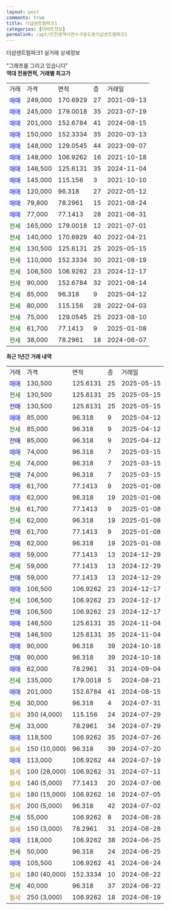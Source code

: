 ```yaml
---
layout: post
comments: true
title: 더샵센트럴파크1
categories: [아파트정보]
permalink: /apt/인천광역시연수구송도동더샵센트럴파크1
---
```


더샵센트럴파크1 실거래 상세정보

<script type="text/javascript">
  google.charts.load('current', {'packages':['line', 'corechart']});
  google.charts.setOnLoadCallback(drawChart);

  function drawChart() {
    var data = new google.visualization.DataTable();
    data.addColumn('date', '거래일');
    data.addColumn('number', "매매");
    data.addColumn('number', "전세");
    data.addColumn('number', "전매");

    data.addRows([[new Date(Date.parse("2025-05-15")), 130500, null, null], [new Date(Date.parse("2025-05-15")), null, 130500, null], [new Date(Date.parse("2025-05-15")), null, null, 130500], [new Date(Date.parse("2025-04-12")), 85000, null, null], [new Date(Date.parse("2025-04-12")), null, 85000, null], [new Date(Date.parse("2025-04-12")), null, null, 85000], [new Date(Date.parse("2025-03-15")), 74000, null, null], [new Date(Date.parse("2025-03-15")), null, 74000, null], [new Date(Date.parse("2025-03-15")), null, null, 74000], [new Date(Date.parse("2025-01-08")), 61700, null, null], [new Date(Date.parse("2025-01-08")), 62000, null, null], [new Date(Date.parse("2025-01-08")), null, 61700, null], [new Date(Date.parse("2025-01-08")), null, 62000, null], [new Date(Date.parse("2025-01-08")), null, null, 61700], [new Date(Date.parse("2025-01-08")), null, null, 62000], [new Date(Date.parse("2024-12-29")), 59000, null, null], [new Date(Date.parse("2024-12-29")), null, 59000, null], [new Date(Date.parse("2024-12-29")), null, null, 59000], [new Date(Date.parse("2024-12-17")), 106500, null, null], [new Date(Date.parse("2024-12-17")), null, 106500, null], [new Date(Date.parse("2024-12-17")), null, null, 106500], [new Date(Date.parse("2024-11-04")), 146500, null, null], [new Date(Date.parse("2024-11-04")), null, null, 146500], [new Date(Date.parse("2024-10-18")), 90000, null, null], [new Date(Date.parse("2024-10-18")), null, null, 90000], [new Date(Date.parse("2024-09-04")), 62000, null, null], [new Date(Date.parse("2024-08-21")), null, 135000, null], [new Date(Date.parse("2024-08-15")), 201000, null, null], [new Date(Date.parse("2024-07-31")), null, 30000, null], [new Date(Date.parse("2024-07-29")), null, null, null], [new Date(Date.parse("2024-07-29")), null, 33000, null], [new Date(Date.parse("2024-07-26")), 118500, null, null], [new Date(Date.parse("2024-07-20")), null, null, null], [new Date(Date.parse("2024-07-19")), 113000, null, null], [new Date(Date.parse("2024-07-11")), null, null, null], [new Date(Date.parse("2024-07-06")), null, null, null], [new Date(Date.parse("2024-07-05")), null, null, null], [new Date(Date.parse("2024-07-02")), null, null, null], [new Date(Date.parse("2024-06-28")), null, 55000, null], [new Date(Date.parse("2024-06-28")), null, null, null], [new Date(Date.parse("2024-06-25")), 118000, null, null], [new Date(Date.parse("2024-06-25")), null, 50000, null], [new Date(Date.parse("2024-06-24")), 105500, null, null], [new Date(Date.parse("2024-06-22")), null, null, null], [new Date(Date.parse("2024-06-22")), null, 40000, null], [new Date(Date.parse("2024-06-19")), null, null, null]]);

    var options = {
      hAxis: {
        format: 'yyyy/MM/dd'
      },    
      lineWidth: 0,
      pointsVisible: true,    
      title: '최근 1년간 유형별 실거래가 분포',
      legend: { position: 'bottom' }
    };

    var formatter = new google.visualization.NumberFormat({pattern:'###,###'} );
    formatter.format(data, 1);
    formatter.format(data, 2);
    
    setTimeout(function() {
        var chart = new google.visualization.LineChart(document.getElementById('columnchart_material'));
        chart.draw(data, (options));
        document.getElementById('loading').style.display = 'none';
    }, 200);
  }
</script>


<div id="loading" style="z-index:20; display: block; margin-left: 0px">"그래프를 그리고 있습니다"</div>
<div id="columnchart_material" style="width: 95%; margin-left: 0px; display: block"></div>
<!-- contents start -->
<b>역대 전용면적, 거래별 최고가</b>
<table class="sortable">
    <tr>
      <td>거래</td>
      <td>가격</td>
      <td>면적</td>
      <td>층</td>
      <td>거래일</td>
    </tr>
        <tr>
          <td><a style="color: blue">매매</a></td>
          <td>249,000</td>
          <td>170.6929</td>
          <td>27</td>
          <td>2021-09-13</td>
        </tr>            <tr>
          <td><a style="color: blue">매매</a></td>
          <td>245,000</td>
          <td>179.0018</td>
          <td>35</td>
          <td>2023-07-19</td>
        </tr>            <tr>
          <td><a style="color: blue">매매</a></td>
          <td>201,000</td>
          <td>152.6784</td>
          <td>41</td>
          <td>2024-08-15</td>
        </tr>            <tr>
          <td><a style="color: blue">매매</a></td>
          <td>150,000</td>
          <td>152.3334</td>
          <td>35</td>
          <td>2020-03-13</td>
        </tr>            <tr>
          <td><a style="color: blue">매매</a></td>
          <td>148,000</td>
          <td>129.0545</td>
          <td>44</td>
          <td>2023-09-07</td>
        </tr>            <tr>
          <td><a style="color: blue">매매</a></td>
          <td>148,000</td>
          <td>106.9262</td>
          <td>16</td>
          <td>2021-10-18</td>
        </tr>            <tr>
          <td><a style="color: blue">매매</a></td>
          <td>146,500</td>
          <td>125.6131</td>
          <td>35</td>
          <td>2024-11-04</td>
        </tr>            <tr>
          <td><a style="color: blue">매매</a></td>
          <td>145,000</td>
          <td>115.156</td>
          <td>3</td>
          <td>2021-10-10</td>
        </tr>            <tr>
          <td><a style="color: blue">매매</a></td>
          <td>120,000</td>
          <td>96.318</td>
          <td>27</td>
          <td>2022-05-12</td>
        </tr>            <tr>
          <td><a style="color: blue">매매</a></td>
          <td>79,800</td>
          <td>78.2961</td>
          <td>15</td>
          <td>2021-08-24</td>
        </tr>            <tr>
          <td><a style="color: blue">매매</a></td>
          <td>77,000</td>
          <td>77.1413</td>
          <td>28</td>
          <td>2021-08-31</td>
        </tr>        
        <tr>
              <td><a style="color: darkgreen">전세</a></td>
              <td>165,000</td>
              <td>179.0018</td>
              <td>12</td>
              <td>2021-07-01</td>
            </tr>            <tr>
              <td><a style="color: darkgreen">전세</a></td>
              <td>140,000</td>
              <td>170.6929</td>
              <td>40</td>
              <td>2022-04-21</td>
            </tr>            <tr>
              <td><a style="color: darkgreen">전세</a></td>
              <td>130,500</td>
              <td>125.6131</td>
              <td>25</td>
              <td>2025-05-15</td>
            </tr>            <tr>
              <td><a style="color: darkgreen">전세</a></td>
              <td>110,000</td>
              <td>152.3334</td>
              <td>30</td>
              <td>2021-08-19</td>
            </tr>            <tr>
              <td><a style="color: darkgreen">전세</a></td>
              <td>106,500</td>
              <td>106.9262</td>
              <td>23</td>
              <td>2024-12-17</td>
            </tr>            <tr>
              <td><a style="color: darkgreen">전세</a></td>
              <td>90,000</td>
              <td>152.6784</td>
              <td>32</td>
              <td>2021-08-14</td>
            </tr>            <tr>
              <td><a style="color: darkgreen">전세</a></td>
              <td>85,000</td>
              <td>96.318</td>
              <td>9</td>
              <td>2025-04-12</td>
            </tr>            <tr>
              <td><a style="color: darkgreen">전세</a></td>
              <td>80,000</td>
              <td>115.156</td>
              <td>28</td>
              <td>2022-04-03</td>
            </tr>            <tr>
              <td><a style="color: darkgreen">전세</a></td>
              <td>75,000</td>
              <td>129.0545</td>
              <td>25</td>
              <td>2023-08-10</td>
            </tr>            <tr>
              <td><a style="color: darkgreen">전세</a></td>
              <td>61,700</td>
              <td>77.1413</td>
              <td>9</td>
              <td>2025-01-08</td>
            </tr>            <tr>
              <td><a style="color: darkgreen">전세</a></td>
              <td>38,000</td>
              <td>78.2961</td>
              <td>18</td>
              <td>2024-06-07</td>
            </tr>        
    
</table>

<b>최근 1년간 거래 내역</b>

<table class="sortable">
    <tr>
      <td>거래</td>
      <td>가격</td>
      <td>면적</td>
      <td>층</td>
      <td>거래일</td>
    </tr>
    <tr>
      <td><a style="color: blue">매매</a></td>
      <td>130,500</td>
      <td>125.6131</td>
      <td>25</td>
      <td>2025-05-15</td>
    </tr>          <tr>
      <td><a style="color: darkgreen">전세</a></td>
      <td>130,500</td>
      <td>125.6131</td>
      <td>25</td>
      <td>2025-05-15</td>
    </tr>          <tr>
      <td><a style="color: darkblue">전매</a></td>
      <td>130,500</td>
      <td>125.6131</td>
      <td>25</td>
      <td>2025-05-15</td>
    </tr>          <tr>
      <td><a style="color: blue">매매</a></td>
      <td>85,000</td>
      <td>96.318</td>
      <td>9</td>
      <td>2025-04-12</td>
    </tr>          <tr>
      <td><a style="color: darkgreen">전세</a></td>
      <td>85,000</td>
      <td>96.318</td>
      <td>9</td>
      <td>2025-04-12</td>
    </tr>          <tr>
      <td><a style="color: darkblue">전매</a></td>
      <td>85,000</td>
      <td>96.318</td>
      <td>9</td>
      <td>2025-04-12</td>
    </tr>          <tr>
      <td><a style="color: blue">매매</a></td>
      <td>74,000</td>
      <td>96.318</td>
      <td>7</td>
      <td>2025-03-15</td>
    </tr>          <tr>
      <td><a style="color: darkgreen">전세</a></td>
      <td>74,000</td>
      <td>96.318</td>
      <td>7</td>
      <td>2025-03-15</td>
    </tr>          <tr>
      <td><a style="color: darkblue">전매</a></td>
      <td>74,000</td>
      <td>96.318</td>
      <td>7</td>
      <td>2025-03-15</td>
    </tr>          <tr>
      <td><a style="color: blue">매매</a></td>
      <td>61,700</td>
      <td>77.1413</td>
      <td>9</td>
      <td>2025-01-08</td>
    </tr>          <tr>
      <td><a style="color: blue">매매</a></td>
      <td>62,000</td>
      <td>96.318</td>
      <td>19</td>
      <td>2025-01-08</td>
    </tr>          <tr>
      <td><a style="color: darkgreen">전세</a></td>
      <td>61,700</td>
      <td>77.1413</td>
      <td>9</td>
      <td>2025-01-08</td>
    </tr>          <tr>
      <td><a style="color: darkgreen">전세</a></td>
      <td>62,000</td>
      <td>96.318</td>
      <td>19</td>
      <td>2025-01-08</td>
    </tr>          <tr>
      <td><a style="color: darkblue">전매</a></td>
      <td>61,700</td>
      <td>77.1413</td>
      <td>9</td>
      <td>2025-01-08</td>
    </tr>          <tr>
      <td><a style="color: darkblue">전매</a></td>
      <td>62,000</td>
      <td>96.318</td>
      <td>19</td>
      <td>2025-01-08</td>
    </tr>          <tr>
      <td><a style="color: blue">매매</a></td>
      <td>59,000</td>
      <td>77.1413</td>
      <td>13</td>
      <td>2024-12-29</td>
    </tr>          <tr>
      <td><a style="color: darkgreen">전세</a></td>
      <td>59,000</td>
      <td>77.1413</td>
      <td>13</td>
      <td>2024-12-29</td>
    </tr>          <tr>
      <td><a style="color: darkblue">전매</a></td>
      <td>59,000</td>
      <td>77.1413</td>
      <td>13</td>
      <td>2024-12-29</td>
    </tr>          <tr>
      <td><a style="color: blue">매매</a></td>
      <td>106,500</td>
      <td>106.9262</td>
      <td>23</td>
      <td>2024-12-17</td>
    </tr>          <tr>
      <td><a style="color: darkgreen">전세</a></td>
      <td>106,500</td>
      <td>106.9262</td>
      <td>23</td>
      <td>2024-12-17</td>
    </tr>          <tr>
      <td><a style="color: darkblue">전매</a></td>
      <td>106,500</td>
      <td>106.9262</td>
      <td>23</td>
      <td>2024-12-17</td>
    </tr>          <tr>
      <td><a style="color: blue">매매</a></td>
      <td>146,500</td>
      <td>125.6131</td>
      <td>35</td>
      <td>2024-11-04</td>
    </tr>          <tr>
      <td><a style="color: darkblue">전매</a></td>
      <td>146,500</td>
      <td>125.6131</td>
      <td>35</td>
      <td>2024-11-04</td>
    </tr>          <tr>
      <td><a style="color: blue">매매</a></td>
      <td>90,000</td>
      <td>96.318</td>
      <td>39</td>
      <td>2024-10-18</td>
    </tr>          <tr>
      <td><a style="color: darkblue">전매</a></td>
      <td>90,000</td>
      <td>96.318</td>
      <td>39</td>
      <td>2024-10-18</td>
    </tr>          <tr>
      <td><a style="color: blue">매매</a></td>
      <td>62,000</td>
      <td>78.2961</td>
      <td>31</td>
      <td>2024-09-04</td>
    </tr>          <tr>
      <td><a style="color: darkgreen">전세</a></td>
      <td>135,000</td>
      <td>179.0018</td>
      <td>5</td>
      <td>2024-08-21</td>
    </tr>          <tr>
      <td><a style="color: blue">매매</a></td>
      <td>201,000</td>
      <td>152.6784</td>
      <td>41</td>
      <td>2024-08-15</td>
    </tr>          <tr>
      <td><a style="color: darkgreen">전세</a></td>
      <td>30,000</td>
      <td>96.318</td>
      <td>4</td>
      <td>2024-07-31</td>
    </tr>          <tr>
      <td><a style="color: darkgoldenrod">월세</a></td>
      <td>350 (4,000)</td>
      <td>115.156</td>
      <td>24</td>
      <td>2024-07-29</td>
    </tr>          <tr>
      <td><a style="color: darkgreen">전세</a></td>
      <td>33,000</td>
      <td>78.2961</td>
      <td>34</td>
      <td>2024-07-29</td>
    </tr>          <tr>
      <td><a style="color: blue">매매</a></td>
      <td>118,500</td>
      <td>106.9262</td>
      <td>35</td>
      <td>2024-07-26</td>
    </tr>          <tr>
      <td><a style="color: darkgoldenrod">월세</a></td>
      <td>150 (10,000)</td>
      <td>96.318</td>
      <td>39</td>
      <td>2024-07-20</td>
    </tr>          <tr>
      <td><a style="color: blue">매매</a></td>
      <td>113,000</td>
      <td>106.9262</td>
      <td>44</td>
      <td>2024-07-19</td>
    </tr>          <tr>
      <td><a style="color: darkgoldenrod">월세</a></td>
      <td>100 (28,000)</td>
      <td>106.9262</td>
      <td>31</td>
      <td>2024-07-11</td>
    </tr>          <tr>
      <td><a style="color: darkgoldenrod">월세</a></td>
      <td>140 (5,000)</td>
      <td>77.1413</td>
      <td>20</td>
      <td>2024-07-06</td>
    </tr>          <tr>
      <td><a style="color: darkgoldenrod">월세</a></td>
      <td>180 (15,000)</td>
      <td>106.9262</td>
      <td>16</td>
      <td>2024-07-05</td>
    </tr>          <tr>
      <td><a style="color: darkgoldenrod">월세</a></td>
      <td>200 (5,000)</td>
      <td>96.318</td>
      <td>42</td>
      <td>2024-07-02</td>
    </tr>          <tr>
      <td><a style="color: darkgreen">전세</a></td>
      <td>55,000</td>
      <td>106.9262</td>
      <td>8</td>
      <td>2024-06-28</td>
    </tr>          <tr>
      <td><a style="color: darkgoldenrod">월세</a></td>
      <td>150 (3,000)</td>
      <td>78.2961</td>
      <td>31</td>
      <td>2024-06-28</td>
    </tr>          <tr>
      <td><a style="color: blue">매매</a></td>
      <td>118,000</td>
      <td>106.9262</td>
      <td>38</td>
      <td>2024-06-25</td>
    </tr>          <tr>
      <td><a style="color: darkgreen">전세</a></td>
      <td>50,000</td>
      <td>96.318</td>
      <td>24</td>
      <td>2024-06-25</td>
    </tr>          <tr>
      <td><a style="color: blue">매매</a></td>
      <td>105,500</td>
      <td>106.9262</td>
      <td>41</td>
      <td>2024-06-24</td>
    </tr>          <tr>
      <td><a style="color: darkgoldenrod">월세</a></td>
      <td>180 (40,000)</td>
      <td>152.3334</td>
      <td>10</td>
      <td>2024-06-22</td>
    </tr>          <tr>
      <td><a style="color: darkgreen">전세</a></td>
      <td>40,000</td>
      <td>96.318</td>
      <td>37</td>
      <td>2024-06-22</td>
    </tr>          <tr>
      <td><a style="color: darkgoldenrod">월세</a></td>
      <td>250 (3,000)</td>
      <td>106.9262</td>
      <td>18</td>
      <td>2024-06-19</td>
    </tr>      </table>
<!-- contents end -->    

